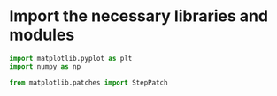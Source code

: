 # Import the necessary libraries and modules

```python
import matplotlib.pyplot as plt
import numpy as np

from matplotlib.patches import StepPatch
```

